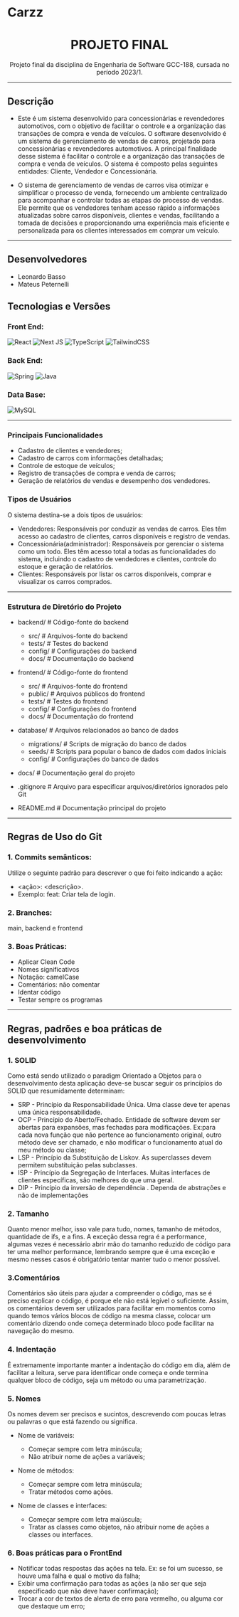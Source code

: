 # Carzz

<h1 align="center">PROJETO FINAL</h1>
<p align="center">
  Projeto final da disciplina de Engenharia de Software GCC-188, cursada no período 2023/1.
</p>

---
## Descrição

- Este é um sistema desenvolvido para concessionárias e revendedores automotivos, com o objetivo de facilitar o controle e a organização das transações de compra e venda de veículos. O software desenvolvido é um sistema de gerenciamento de vendas de carros, projetado para concessionárias e revendedores automotivos. A principal finalidade desse sistema é facilitar o controle e a organização das transações de compra e venda de veículos. O sistema é composto pelas seguintes entidades: Cliente, Vendedor e Concessionária.

- O sistema de gerenciamento de vendas de carros visa otimizar e simplificar o processo de venda, fornecendo um ambiente centralizado para acompanhar e controlar todas as etapas do processo de vendas. Ele permite que os vendedores tenham acesso rápido a informações atualizadas sobre carros disponíveis, clientes e vendas, facilitando a tomada de decisões e proporcionando uma experiência mais eficiente e personalizada para os clientes interessados em comprar um veículo.
---

## Desenvolvedores
 - Leonardo Basso
 - Mateus Peternelli

## Tecnologias e Versões

### Front End:

![React](https://img.shields.io/badge/react-v18.2.0-%2320232a.svg?style=for-the-badge&logo=react&logoColor=%2361DAFB)
![Next JS](https://img.shields.io/badge/Next-v12.2.5-%2320232a.svg?style=for-the-badge&logo=next.js&logoColor=white)
![TypeScript](https://img.shields.io/badge/typescript-v4.7.4-%2320232a.svg?style=for-the-badge&logo=typescript&logoColor=white)
![TailwindCSS](https://img.shields.io/badge/tailwindcss-v3.1.8-%2320232a.svg?style=for-the-badge&logo=tailwind-css&logoColor=white)

### Back End:

![Spring](https://img.shields.io/badge/spring-v2.7.0-%2320232a.svg?style=for-the-badge&logo=spring&logoColor=white)
![Java](https://img.shields.io/badge/Java-v11.0.16-%2320232a?style=for-the-badge&logo=java&logoColor=white)

### Data Base:

![MySQL](https://img.shields.io/badge/mysql-v8.0.0-%2320232a.svg?style=for-the-badge&logo=mysql&logoColor=white)

---
### Principais Funcionalidades
- Cadastro de clientes e vendedores;
- Cadastro de carros com informações detalhadas;
- Controle de estoque de veículos;
- Registro de transações de compra e venda de carros;
- Geração de relatórios de vendas e desempenho dos vendedores.

### Tipos de Usuários
O sistema destina-se a dois tipos de usuários:

- Vendedores: Responsáveis por conduzir as vendas de carros. Eles têm acesso ao cadastro de clientes, carros disponíveis e registro de vendas.
- Concessionária(administrador): Responsáveis por gerenciar o sistema como um todo. Eles têm acesso total a todas as funcionalidades do sistema, incluindo o cadastro de vendedores e clientes, controle do estoque e geração de relatórios.
- Clientes: Responsáveis por listar os carros disponíveis, comprar e visualizar os carros comprados.

---

### Estrutura de Diretório do Projeto

- backend/                  # Código-fonte do backend
  - src/                  # Arquivos-fonte do backend
  - tests/                # Testes do backend
  - config/               # Configurações do backend
  - docs/                 # Documentação do backend
  
- frontend/                 # Código-fonte do frontend
  - src/                  # Arquivos-fonte do frontend
  - public/               # Arquivos públicos do frontend
  - tests/                # Testes do frontend
  - config/               # Configurações do frontend
  - docs/                 # Documentação do frontend
  
- database/                 # Arquivos relacionados ao banco de dados
  - migrations/           # Scripts de migração do banco de dados
  - seeds/                # Scripts para popular o banco de dados com dados iniciais
  - config/               # Configurações do banco de dados
  
- docs/                     # Documentação geral do projeto
  
- .gitignore                # Arquivo para especificar arquivos/diretórios ignorados pelo Git
  
- README.md                 # Documentação principal do projeto


---
## Regras de Uso do Git

### 1. Commits semânticos:

Utilize o seguinte padrão para descrever o que foi feito indicando a ação:

  - <ação>: <descrição>. 
  - Exemplo: feat: Criar tela de login.

### 2. Branches:

main, backend e frontend

### 3. Boas Práticas:

- Aplicar Clean Code
- Nomes significativos
- Notação: camelCase
- Comentários: não comentar
- Identar código
- Testar sempre os programas

---

## Regras, padrões e boa práticas de desenvolvimento

### 1. SOLID
Como está sendo utilizado o paradigm Orientado a Objetos para o desenvolvimento desta aplicação deve-se buscar seguir os princípios do SOLID que resumidamente determinam:
 - SRP - Princípio da Responsabilidade Única. Uma classe deve ter apenas uma única responsabilidade.
 - OCP - Princípio do Aberto/Fechado. Entidade de software devem ser abertas para expansões, mas fechadas para modificações. Ex:para cada nova função que não pertence ao funcionamento original, outro método deve ser chamado, e não modificar o funcionamento atual do meu método ou classe; 
 - LSP - Princípio da Substituição de Liskov. As superclasses devem permitem substituição pelas subclasses.
 - ISP - Princípio da Segregação de Interfaces. Muitas interfaces de clientes específicas, são melhores do que uma geral.
 - DIP - Princípio da inversão de dependência . Dependa de abstrações e não de implementações

### 2. Tamanho
Quanto menor melhor, isso vale para tudo, nomes, tamanho de métodos, quantidade de ifs, e a fins. A exceção dessa regra é a performance, algumas vezes é necessário abrir mão do tamanho reduzido de código para ter uma melhor performance, lembrando sempre que é uma exceção e mesmo nesses casos é obrigatório tentar manter tudo o menor possível.

### 3.Comentários
Comentários são úteis para ajudar a compreender o código, mas se é preciso explicar o código, é porque ele não está legível o suficiente. Assim, os comentários devem ser utilizados para facilitar em momentos como quando temos vários blocos de código na mesma classe, colocar um comentário dizendo onde começa determinado bloco pode facilitar na navegação do mesmo.

### 4. Indentação
É extremamente importante manter a indentação do código em dia, além de facilitar a leitura, serve para identificar onde começa e onde termina qualquer bloco de código, seja um método ou uma parametrização.

### 5. Nomes
Os nomes devem ser precisos e sucintos, descrevendo com poucas letras ou palavras o que está fazendo ou significa.
- Nome de variáveis:
  - Começar sempre com letra minúscula;
  - Não atribuir nome de ações a variáveis;

- Nome de métodos:
  - Começar sempre com letra minúscula;
  - Tratar métodos como ações.

- Nome de classes e interfaces:
  - Começar sempre com letra maiúscula;
  - Tratar as classes como objetos, não atribuir nome de ações a classes ou interfaces.

### 6. Boas práticas para o FrontEnd
  - Notificar todas respostas das ações na tela. Ex: se foi um sucesso, se houve uma falha e qual o motivo da falha;
  - Exibir uma confirmação para todas as ações (a não ser que seja especificado que não deve haver confirmação);
  - Trocar a cor de textos de alerta de erro para vermelho, ou alguma cor que destaque um erro;
